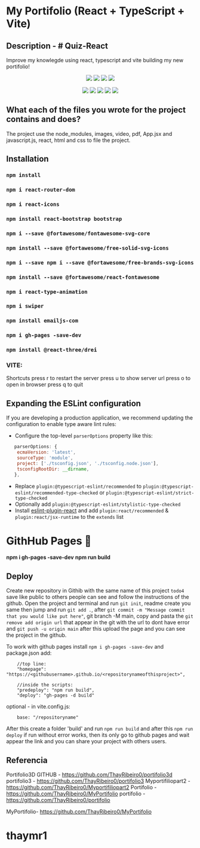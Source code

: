# My Portifolio (React + TypeScript + Vite)

## Description - # Quiz-React

Improve my knowlegde using react, typescript and vite building my new portifolio!

<p align="center">
  <img src="https://img.shields.io/github/downloads/ThayRibeiro0/project0.2/total?color=%2300ff00&logo=Github&style=plastic" />
  <img src="https://img.shields.io/github/repo-size/ThayRibeiro0/project0.2?style=plastic" />
  <img src="https://img.shields.io/github/languages/top/ThayRibeiro0/project0.2?style=plastic" />
  <img src="https://img.shields.io/github/last-commit/ThayRibeiro0/project0.2?style=plastic" />
</p>

<p align="center">
    <img src="https://img.shields.io/badge/-TypeScript-blue?logo=typescript" />
    <img src="https://img.shields.io/badge/HTML-E34F26?&logo=html5&logoColor=white&style=flat"  />
    <img src="https://img.shields.io/badge/CSS-3776AB?&logo=css3&logoColor=white&style=flat" />
    <img src="https://img.shields.io/badge/-ReactJs-61DAFB?logo=react&logoColor=white&style=flat" />
    <img src="https://img.shields.io/badge/-ReactJs-61DAFB?logo=react&logoColor=white&style=flat">
</p>

## What each of the files you wrote for the project contains and does?

The project use the node_modules, images, video, pdf, App.jsx and javascript.js, react, html and css to file the project. 

## Installation

### `npm install`
### `npm i react-router-dom`
### `npm i react-icons`
### `npm install react-bootstrap bootstrap`
### `npm i --save @fortawesome/fontawesome-svg-core `
### `npm install --save @fortawesome/free-solid-svg-icons`
### `npm i --save npm i --save @fortawesome/free-brands-svg-icons`
### `npm install --save @fortawesome/react-fontawesome`
### `npm i react-type-animation`
### `npm i swiper`
### `npm install emailjs-com`
### `npm i gh-pages -save-dev`
### `npm install @react-three/drei`
### VITE:
Shortcuts
  press r to restart the server
  press u to show server url
  press o to open in browser
  press q to quit



## Expanding the ESLint configuration

If you are developing a production application, we recommend updating the configuration to enable type aware lint rules:

- Configure the top-level `parserOptions` property like this:

```js
   parserOptions: {
    ecmaVersion: 'latest',
    sourceType: 'module',
    project: ['./tsconfig.json', './tsconfig.node.json'],
    tsconfigRootDir: __dirname,
   },
```

- Replace `plugin:@typescript-eslint/recommended` to `plugin:@typescript-eslint/recommended-type-checked` or `plugin:@typescript-eslint/strict-type-checked`
- Optionally add `plugin:@typescript-eslint/stylistic-type-checked`
- Install [eslint-plugin-react](https://github.com/jsx-eslint/eslint-plugin-react) and add `plugin:react/recommended` & `plugin:react/jsx-runtime` to the `extends` list

# GithHub Pages 📃

**npm i gh-pages -save-dev**
**npm run build**

## Deploy

 Create new repository in Githib with the same name of this project `todo4` save like public to others people can see and follow the instructions of the github.
    Open the project and terminal and run `git init`, readme create you same then jump and run `git add .`, after `git commit -m "Message commit that you would like put here"`, git branch -M main, copy and pasta the `git remove add origin url` that appear in the git with the url to dont have error and `git push -u origin main` after this upload the page and you can see the project in the github.

 To work with github pages install `npm i gh-pages -save-dev` and package.json add:
       
        //top line:
        "homepage": "https://<githubusername>.github.io/<repositorynameofthisproject>",
        
        //inside the scripts:
        "predeploy": "npm run build",
        "deploy": "gh-pages -d build"

optional - in vite.config.js:

		base: "/repositoryname"

 After this create a folder 'build' and run `npm run build` and after this `npm run deploy` if run without error works, then its only go to github pages and wait appear the link and you can share your project with others users.
 
## Referencia

Portifolio3D GITHUB - https://github.com/ThayRibeiro0/portifolio3d
portifolio3 - https://github.com/ThayRibeiro0/portifolio3
Myportifiliopart2 - https://github.com/ThayRibeiro0/Myportifiliopart2
Portifolio - https://github.com/ThayRibeiro0/MyPortifolio
portifolio - https://github.com/ThayRibeiro0/portifolio

MyPortifolio- https://github.com/ThayRibeiro0/MyPortifolio
# thaymr1


